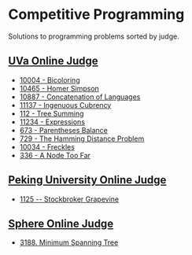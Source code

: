 Competitive Programming
=============

Solutions to programming problems sorted by judge.

[UVa Online Judge](http://uva.onlinejudge.org/)
------------------------

- [10004 - Bicoloring](http://uva.onlinejudge.org/index.php?option=com_onlinejudge&Itemid=8&page=show_problem&problem=945)
- [10465 - Homer Simpson](http://uva.onlinejudge.org/index.php?option=com_onlinejudge&Itemid=8&page=show_problem&problem=1406)
- [10887 - Concatenation of Languages](http://uva.onlinejudge.org/index.php?option=com_onlinejudge&Itemid=8&page=show_problem&problem=1828)
- [11137 - Ingenuous Cubrency](http://uva.onlinejudge.org/index.php?option=onlinejudge&page=show_problem&problem=2078)
- [112 - Tree Summing](http://uva.onlinejudge.org/index.php?option=com_onlinejudge&Itemid=8&page=show_problem&problem=48)
- [11234 - Expressions](http://uva.onlinejudge.org/index.php?option=com_onlinejudge&Itemid=8&page=show_problem&problem=2175)
- [673 - Parentheses Balance](http://uva.onlinejudge.org/index.php?option=com_onlinejudge&Itemid=8&page=show_problem&problem=614)
- [729 - The Hamming Distance Problem](http://uva.onlinejudge.org/index.php?option=onlinejudge&page=show_problem&problem=670)
- [10034 - Freckles](http://uva.onlinejudge.org/index.php?option=com_onlinejudge&Itemid=8&page=show_problem&problem=975)
- [336 - A Node Too Far](http://uva.onlinejudge.org/index.php?option=com_onlinejudge&Itemid=8&page=show_problem&problem=272)

[Peking University Online Judge](http://poj.org/)
------------------------ 
- [1125 -- Stockbroker Grapevine](http://poj.org/problem?id=1125)

[Sphere Online Judge](http://www.spoj.com/)
------------------------ 
- [3188. Minimum Spanning Tree](http://www.spoj.com/problems/MST/)
